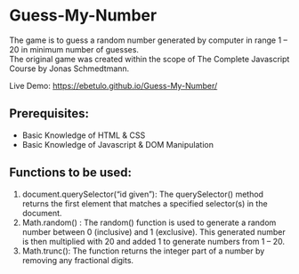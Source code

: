 # Guess-My-Number

The game is to guess a random number generated by computer in range 1 – 20 in minimum number of guesses. \
The original game was created within the scope of The Complete Javascript Course by Jonas Schmedtmann.

Live Demo: https://ebetulo.github.io/Guess-My-Number/

## Prerequisites:

* Basic Knowledge of HTML & CSS
* Basic Knowledge of Javascript & DOM Manipulation

## Functions to be used:

1. document.querySelector(“id given”): The querySelector() method returns the first element that matches a specified selector(s) in the document.
2. Math.random() : The random() function is used to generate a random number between 0 (inclusive) and 1 (exclusive). This generated number is then multiplied with 20 and added 1 to generate numbers from 1 – 20.
3. Math.trunc(): The function returns the integer part of a number by removing any fractional digits.


